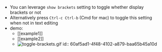 - You can leverage `show brackets` setting to toggle whether display brackets or not
- Alternatively press `Ctrl-c Ctrl-b` (Cmd for mac) to toggle this setting when not in text editing
- demo:
    - [[example1]]
    - [[example2]]
    - ![toggle-brackets.gif](assets/toggle-brackets_1622105057516_0.gif)
      id:: 60af5ad1-4f48-4102-a879-baa65b45a10d
